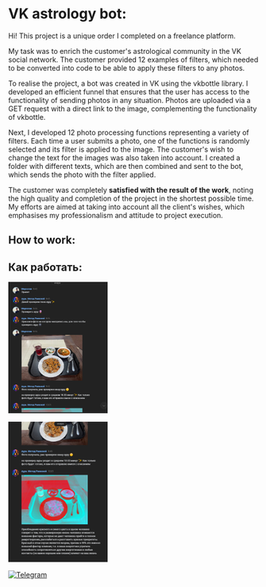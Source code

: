 # VK astrology bot:
 
Hi! This project is a unique order I completed on a freelance platform.

My task was to enrich the customer's astrological community in the VK social network. The customer provided 12 examples of filters, which needed to be converted into code to be able to apply these filters to any photos.

To realise the project, a bot was created in VK using the vkbottle library. I developed an efficient funnel that ensures that the user has access to the functionality of sending photos in any situation. Photos are uploaded via a GET request with a direct link to the image, complementing the functionality of vkbottle.

Next, I developed 12 photo processing functions representing a variety of filters. Each time a user submits a photo, one of the functions is randomly selected and its filter is applied to the image. The customer's wish to change the text for the images was also taken into account. I created a folder with different texts, which are then combined and sent to the bot, which sends the photo with the filter applied.

The customer was completely **satisfied with the result of the work**, noting the high quality and completion of the project in the shortest possible time. My efforts are aimed at taking into account all the client's wishes, which emphasises my professionalism and attitude to project execution.

## How to work:

## Как работать:

<p align="left">
  <img width="200px" src="https://github.com/mbpressf/vk_bot_server/blob/main/1.png" alt="qr1"/>
</p>

<p align="left">
  <img width="200px" src="https://github.com/mbpressf/vk_bot_server/blob/main/2.png" alt="qr2"/>
</p>


[![Telegram](https://img.shields.io/badge/-Telegram-545352?style=for-the-badge&logo=telegram)](https://t.me/fomixb_v)